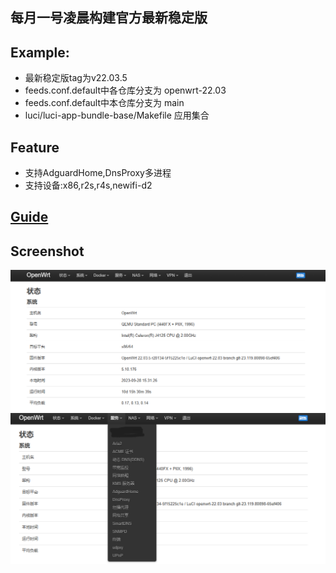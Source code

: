 ## 每月一号凌晨构建官方最新稳定版
## Example:
- 最新稳定版tag为v22.03.5
- feeds.conf.default中各仓库分支为 openwrt-22.03
- feeds.conf.default中本仓库分支为 main
- luci/luci-app-bundle-base/Makefile 应用集合
## Feature
- 支持AdguardHome,DnsProxy多进程
- 支持设备:x86,r2s,r4s,newifi-d2
## [Guide](https://blog.czy21.com/post/openwrt/build/)
## Screenshot
![avatar](./static/openwrt-info.png)
![avatar](./static/openwrt-app.png)